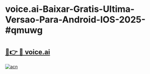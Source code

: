 # voice.ai-Baixar-Gratis-Ultima-Versao-Para-Android-IOS-2025-#qmuwg

# <h2><a href="https://ainizakaria.my?title=voice.ai&ref=24M">🔗👉 🔴 voice.ai</a></h2>

[![acn](https://github.com/user-attachments/assets/0f9c940e-d8b0-45ae-aac7-cd30a18b3e1c)](https://ainizakaria.my?title=voice.ai&ref=24M)

